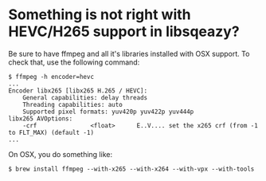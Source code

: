 # Something is not right with HEVC/H265 support in libsqeazy?

Be sure to have ffmpeg and all it's libraries installed with OSX support. To check that, use the following command:
```
$ ffmpeg -h encoder=hevc
...
Encoder libx265 [libx265 H.265 / HEVC]:
    General capabilities: delay threads 
    Threading capabilities: auto
    Supported pixel formats: yuv420p yuv422p yuv444p
libx265 AVOptions:
    -crf               <float>      E..V.... set the x265 crf (from -1 to FLT_MAX) (default -1)
...
```

On OSX, you do something like:

```
$ brew install ffmpeg --with-x265 --with-x264 --with-vpx --with-tools
```
